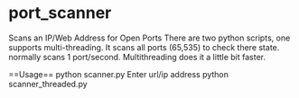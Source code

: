 # port_scanner
Scans an IP/Web Address for Open Ports
There are two python scripts, one supports multi-threading. It scans all ports (65,535) to check there state.
normally scans 1 port/second. Multithreading does it a little bit faster.

==Usage==
python scanner.py
Enter url/ip address
python scanner_threaded.py

